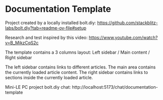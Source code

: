 # Documentation Template

Project created by a locally installed bolt.diy:
https://github.com/stackblitz-labs/bolt.diy?tab=readme-ov-file#setup

Research and test inspired by this video:
https://www.youtube.com/watch?v=B_MikzCqS2c

The template contains a 3 columns layout:
Left sidebar / Main content / Right sidebar

The left sidebar contains links to different articles.
The main area contains the currently loaded article content.
The right sidebar contains links to sections inside the currently loaded article.

Mini-LE PC project bolt.diy chat:
http://localhost:5173/chat/documentation-template
